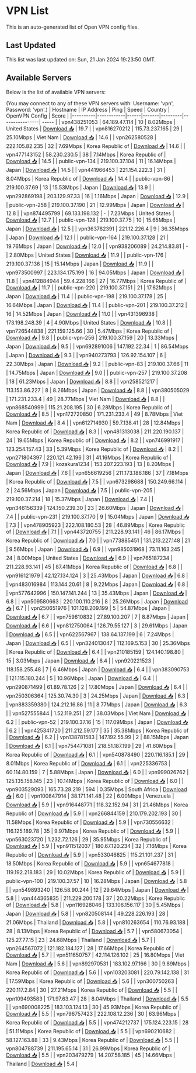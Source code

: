 # VPN List

This is an auto-generated list of Open VPN config files.

## Last Updated

This list was last updated on: Sun, 21 Jan 2024 19:23:50 GMT.

## Available Servers

Below is the list of available VPN servers:

(You may connect to any of these VPN servers with: Username: 'vpn', Password: 'vpn'.)
| Hostname | IP Address | Ping | Speed | Country | OpenVPN Config | Score |
|----------|------------|------|-------|---------|----------------| ----- |
| vpn438251053 | 64.189.47.114 | 10 | 8.02Mbps | United States | [Download 📥](./configs/server_0_US.ovpn) | 19.7 |
| vpn816270212 | 115.73.237.165 | 29 | 25.10Mbps | Viet Nam | [Download 📥](./configs/server_1_VN.ovpn) | 14.6 |
| vpn262580528 | 222.105.82.235 | 32 | 7.69Mbps | Korea Republic of | [Download 📥](./configs/server_2_KR.ovpn) | 14.6 |
| vpn477143152 | 58.230.230.5 | 38 | 7.14Mbps | Korea Republic of | [Download 📥](./configs/server_3_KR.ovpn) | 14.5 |
| public-vpn-134 | 219.100.37.104 | 11 | 16.14Mbps | Japan | [Download 📥](./configs/server_4_JP.ovpn) | 14.5 |
| vpn441966453 | 221.154.222.3 | 31 | 8.04Mbps | Korea Republic of | [Download 📥](./configs/server_5_KR.ovpn) | 14.4 |
| public-vpn-86 | 219.100.37.69 | 13 | 15.53Mbps | Japan | [Download 📥](./configs/server_6_JP.ovpn) | 13.9 |
| vpn292869198 | 203.129.97.33 | 16 | 1.16Mbps | Japan | [Download 📥](./configs/server_7_JP.ovpn) | 12.9 |
| public-vpn-258 | 219.100.37.190 | 21 | 12.99Mbps | Japan | [Download 📥](./configs/server_8_JP.ovpn) | 12.8 |
| vpn874495799 | 69.133.198.132 | - | 7.23Mbps | United States | [Download 📥](./configs/server_9_US.ovpn) | 12.7 |
| public-vpn-128 | 219.100.37.75 | 10 | 15.65Mbps | Japan | [Download 📥](./configs/server_10_JP.ovpn) | 12.5 |
| vpn363782391 | 221.12.226.4 | 9 | 36.35Mbps | Japan | [Download 📥](./configs/server_11_JP.ovpn) | 12.1 |
| public-vpn-164 | 219.100.37.128 | 21 | 19.76Mbps | Japan | [Download 📥](./configs/server_12_JP.ovpn) | 12.0 |
| vpn938206089 | 24.214.83.81 | - | 2.80Mbps | United States | [Download 📥](./configs/server_13_US.ovpn) | 11.9 |
| public-vpn-176 | 219.100.37.136 | 15 | 15.14Mbps | Japan | [Download 📥](./configs/server_14_JP.ovpn) | 11.9 |
| vpn973500997 | 223.134.175.199 | 16 | 94.05Mbps | Japan | [Download 📥](./configs/server_15_JP.ovpn) | 11.8 |
| vpn412884944 | 59.4.228.166 | 27 | 16.77Mbps | Korea Republic of | [Download 📥](./configs/server_16_KR.ovpn) | 11.7 |
| public-vpn-220 | 219.100.37.151 | 21 | 17.62Mbps | Japan | [Download 📥](./configs/server_17_JP.ovpn) | 11.4 |
| public-vpn-198 | 219.100.37.178 | 25 | 16.64Mbps | Japan | [Download 📥](./configs/server_18_JP.ovpn) | 11.4 |
| public-vpn-201 | 219.100.37.212 | 16 | 14.52Mbps | Japan | [Download 📥](./configs/server_19_JP.ovpn) | 11.0 |
| vpn431396938 | 173.198.248.39 | 4 | 4.90Mbps | United States | [Download 📥](./configs/server_20_US.ovpn) | 10.8 |
| vpn726544838 | 221.159.125.66 | 30 | 5.47Mbps | Korea Republic of | [Download 📥](./configs/server_21_KR.ovpn) | 9.8 |
| public-vpn-256 | 219.100.37.159 | 20 | 13.33Mbps | Japan | [Download 📥](./configs/server_22_JP.ovpn) | 9.5 |
| vpn692891006 | 147.192.22.34 | 1 | 86.54Mbps | Japan | [Download 📥](./configs/server_23_JP.ovpn) | 9.3 |
| vpn940273793 | 126.92.154.107 | 6 | 22.30Mbps | Japan | [Download 📥](./configs/server_24_JP.ovpn) | 9.2 |
| public-vpn-83 | 219.100.37.66 | 11 | 14.75Mbps | Japan | [Download 📥](./configs/server_25_JP.ovpn) | 9.0 |
| public-vpn-257 | 219.100.37.208 | 18 | 61.23Mbps | Japan | [Download 📥](./configs/server_26_JP.ovpn) | 8.8 |
| vpn258521217 | 113.153.86.227 | 8 | 8.26Mbps | Japan | [Download 📥](./configs/server_27_JP.ovpn) | 8.8 |
| vpn380505029 | 171.231.233.4 | 49 | 28.77Mbps | Viet Nam | [Download 📥](./configs/server_28_VN.ovpn) | 8.8 |
| vpn868540999 | 115.21.208.195 | 30 | 6.28Mbps | Korea Republic of | [Download 📥](./configs/server_29_KR.ovpn) | 8.5 |
| vpn172720850 | 171.231.233.4 | 49 | 8.78Mbps | Viet Nam | [Download 📥](./configs/server_30_VN.ovpn) | 8.4 |
| vpn612714930 | 59.7.138.41 | 28 | 12.84Mbps | Korea Republic of | [Download 📥](./configs/server_31_KR.ovpn) | 8.3 |
| vpn481313038 | 211.220.190.137 | 24 | 19.65Mbps | Korea Republic of | [Download 📥](./configs/server_32_KR.ovpn) | 8.2 |
| vpn746991917 | 123.254.157.43 | 33 | 5.39Mbps | Korea Republic of | [Download 📥](./configs/server_33_KR.ovpn) | 8.2 |
| vpn271804397 | 220.121.42.196 | 31 | 41.16Mbps | Korea Republic of | [Download 📥](./configs/server_34_KR.ovpn) | 7.9 |
| kozakura1234 | 153.207.223.193 | 13 | 8.20Mbps | Japan | [Download 📥](./configs/server_35_JP.ovpn) | 7.6 |
| vpn656619256 | 211.173.186.186 | 37 | 7.18Mbps | Korea Republic of | [Download 📥](./configs/server_36_KR.ovpn) | 7.5 |
| vpn673298688 | 150.249.66.114 | 2 | 24.56Mbps | Japan | [Download 📥](./configs/server_37_JP.ovpn) | 7.5 |
| public-vpn-205 | 219.100.37.214 | 18 | 15.37Mbps | Japan | [Download 📥](./configs/server_38_JP.ovpn) | 7.4 |
| vpn346156339 | 124.150.239.30 | 23 | 26.60Mbps | Japan | [Download 📥](./configs/server_39_JP.ovpn) | 7.4 |
| public-vpn-231 | 219.100.37.170 | 9 | 15.04Mbps | Japan | [Download 📥](./configs/server_40_JP.ovpn) | 7.3 |
| vpn478905923 | 222.108.180.53 | 28 | 46.89Mbps | Korea Republic of | [Download 📥](./configs/server_41_KR.ovpn) | 7.1 |
| vpn443720755 | 211.228.93.141 | 46 | 86.17Mbps | Korea Republic of | [Download 📥](./configs/server_42_KR.ovpn) | 7.0 |
| vpn773885451 | 131.213.227.148 | 21 | 9.56Mbps | Japan | [Download 📥](./configs/server_43_JP.ovpn) | 6.9 |
| vpn985031968 | 73.11.163.245 | 24 | 8.00Mbps | United States | [Download 📥](./configs/server_44_US.ovpn) | 6.9 |
| vpn765187234 | 211.228.93.141 | 45 | 87.41Mbps | Korea Republic of | [Download 📥](./configs/server_45_KR.ovpn) | 6.8 |
| vpn916121979 | 42.127.134.124 | 3 | 25.43Mbps | Japan | [Download 📥](./configs/server_46_JP.ovpn) | 6.8 |
| vpn483016984 | 113.144.20.61 | 8 | 9.22Mbps | Japan | [Download 📥](./configs/server_47_JP.ovpn) | 6.8 |
| vpn577642996 | 150.147.141.244 | 13 | 35.43Mbps | Japan | [Download 📥](./configs/server_48_JP.ovpn) | 6.8 |
| vpn509580663 | 220.100.110.216 | 8 | 25.26Mbps | Japan | [Download 📥](./configs/server_49_JP.ovpn) | 6.7 |
| vpn250651976 | 101.128.209.199 | 5 | 54.87Mbps | Japan | [Download 📥](./configs/server_50_JP.ovpn) | 6.7 |
| vpn759610832 | 27.89.100.207 | 7 | 8.87Mbps | Japan | [Download 📥](./configs/server_51_JP.ovpn) | 6.6 |
| vpn812750064 | 126.79.55.127 | 3 | 29.61Mbps | Japan | [Download 📥](./configs/server_52_JP.ovpn) | 6.5 |
| vpn622567967 | 138.64.137.199 | 6 | 7.24Mbps | Japan | [Download 📥](./configs/server_53_JP.ovpn) | 6.5 |
| vpn324013047 | 112.169.5.153 | 30 | 25.36Mbps | Korea Republic of | [Download 📥](./configs/server_54_KR.ovpn) | 6.4 |
| vpn210185159 | 124.140.198.80 | 15 | 3.03Mbps | Japan | [Download 📥](./configs/server_55_JP.ovpn) | 6.4 |
| vpn920221523 | 118.158.255.48 | 7 | 6.46Mbps | Japan | [Download 📥](./configs/server_56_JP.ovpn) | 6.4 |
| vpn383090753 | 121.115.180.244 | 5 | 10.96Mbps | Japan | [Download 📥](./configs/server_57_JP.ovpn) | 6.4 |
| vpn290871499 | 61.89.78.126 | 2 | 17.80Mbps | Japan | [Download 📥](./configs/server_58_JP.ovpn) | 6.4 |
| vpn250306364 | 125.30.74.30 | 3 | 24.25Mbps | Japan | [Download 📥](./configs/server_59_JP.ovpn) | 6.3 |
| vpn883359380 | 124.212.16.86 | 11 | 8.77Mbps | Japan | [Download 📥](./configs/server_60_JP.ovpn) | 6.3 |
| vpn527555844 | 1.52.119.251 | 27 | 38.03Mbps | Viet Nam | [Download 📥](./configs/server_61_VN.ovpn) | 6.2 |
| public-vpn-52 | 219.100.37.16 | 15 | 117.09Mbps | Japan | [Download 📥](./configs/server_62_JP.ovpn) | 6.2 |
| vpn425341720 | 211.212.59.177 | 35 | 35.38Mbps | Korea Republic of | [Download 📥](./configs/server_63_KR.ovpn) | 6.2 |
| vpn138781583 | 147.192.55.99 | 2 | 88.15Mbps | Japan | [Download 📥](./configs/server_64_JP.ovpn) | 6.1 |
| vpn754471081 | 218.51.187.199 | 29 | 41.60Mbps | Korea Republic of | [Download 📥](./configs/server_65_KR.ovpn) | 6.1 |
| vpn540878490 | 220.116.185.1 | 29 | 8.01Mbps | Korea Republic of | [Download 📥](./configs/server_66_KR.ovpn) | 6.1 |
| vpn225336753 | 60.114.80.159 | 7 | 5.88Mbps | Japan | [Download 📥](./configs/server_67_JP.ovpn) | 6.0 |
| vpn999026762 | 125.135.158.145 | 23 | 10.14Mbps | Korea Republic of | [Download 📥](./configs/server_68_KR.ovpn) | 6.0 |
| vpn903529093 | 165.73.28.219 | 594 | 0.35Mbps | South Africa | [Download 📥](./configs/server_69_ZA.ovpn) | 6.0 |
| vpn100847914 | 38.171.141.48 | 22 | 6.00Mbps | Venezuela | [Download 📥](./configs/server_70_VE.ovpn) | 5.9 |
| vpn916448771 | 118.32.152.94 | 31 | 21.46Mbps | Korea Republic of | [Download 📥](./configs/server_71_KR.ovpn) | 5.9 |
| vpn266844159 | 210.179.202.193 | 30 | 11.58Mbps | Korea Republic of | [Download 📥](./configs/server_72_KR.ovpn) | 5.9 |
| vpn730556632 | 116.125.189.78 | 35 | 9.97Mbps | Korea Republic of | [Download 📥](./configs/server_73_KR.ovpn) | 5.9 |
| vpn563023720 | 1.232.72.126 | 29 | 35.95Mbps | Korea Republic of | [Download 📥](./configs/server_74_KR.ovpn) | 5.9 |
| vpn911512037 | 180.67.120.234 | 32 | 7.16Mbps | Korea Republic of | [Download 📥](./configs/server_75_KR.ovpn) | 5.9 |
| vpn533046825 | 115.21.101.237 | 31 | 18.50Mbps | Korea Republic of | [Download 📥](./configs/server_76_KR.ovpn) | 5.9 |
| vpn654677818 | 119.192.218.183 | 29 | 10.02Mbps | Korea Republic of | [Download 📥](./configs/server_77_KR.ovpn) | 5.9 |
| public-vpn-100 | 219.100.37.57 | 10 | 16.28Mbps | Japan | [Download 📥](./configs/server_78_JP.ovpn) | 5.8 |
| vpn549893240 | 126.58.90.244 | 12 | 29.64Mbps | Japan | [Download 📥](./configs/server_79_JP.ovpn) | 5.8 |
| vpn444365835 | 211.229.200.178 | 37 | 20.22Mbps | Korea Republic of | [Download 📥](./configs/server_80_KR.ovpn) | 5.8 |
| vpn116928046 | 133.106.156.117 | 30 | 5.45Mbps | Japan | [Download 📥](./configs/server_81_JP.ovpn) | 5.8 |
| vpn820508144 | 49.228.226.193 | 28 | 21.06Mbps | Thailand | [Download 📥](./configs/server_82_TH.ovpn) | 5.8 |
| vpn810263654 | 110.76.93.188 | 28 | 8.13Mbps | Korea Republic of | [Download 📥](./configs/server_83_KR.ovpn) | 5.7 |
| vpn580673054 | 125.27.77.15 | 23 | 24.68Mbps | Thailand | [Download 📥](./configs/server_84_TH.ovpn) | 5.7 |
| vpn264567072 | 121.182.184.127 | 28 | 17.66Mbps | Korea Republic of | [Download 📥](./configs/server_85_KR.ovpn) | 5.7 |
| vpn511650757 | 42.114.126.102 | 25 | 16.80Mbps | Viet Nam | [Download 📥](./configs/server_86_VN.ovpn) | 5.6 |
| vpn892970531 | 183.102.97.166 | 30 | 9.89Mbps | Korea Republic of | [Download 📥](./configs/server_87_KR.ovpn) | 5.6 |
| vpn103203081 | 220.79.142.138 | 31 | 17.59Mbps | Korea Republic of | [Download 📥](./configs/server_88_KR.ovpn) | 5.6 |
| vpn300750263 | 220.117.2.84 | 30 | 27.21Mbps | Korea Republic of | [Download 📥](./configs/server_89_KR.ovpn) | 5.5 |
| vpn109493583 | 171.97.63.47 | 28 | 8.04Mbps | Thailand | [Download 📥](./configs/server_90_TH.ovpn) | 5.5 |
| vpn690008225 | 183.103.124.13 | 30 | 45.93Mbps | Korea Republic of | [Download 📥](./configs/server_91_KR.ovpn) | 5.5 |
| vpn796757423 | 222.108.12.236 | 30 | 63.96Mbps | Korea Republic of | [Download 📥](./configs/server_92_KR.ovpn) | 5.5 |
| vpn474212737 | 175.124.223.15 | 28 | 51.11Mbps | Korea Republic of | [Download 📥](./configs/server_93_KR.ovpn) | 5.5 |
| vpn690210682 | 58.127.163.88 | 33 | 9.43Mbps | Korea Republic of | [Download 📥](./configs/server_94_KR.ovpn) | 5.5 |
| vpn804788739 | 211.195.65.14 | 31 | 26.99Mbps | Korea Republic of | [Download 📥](./configs/server_95_KR.ovpn) | 5.5 |
| vpn203479279 | 14.207.58.185 | 45 | 14.66Mbps | Thailand | [Download 📥](./configs/server_96_TH.ovpn) | 5.4 |
